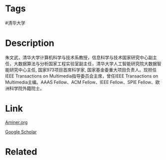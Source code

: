 # Tags

#清华大学 

# Description

朱文武，清华大学计算机科学与技术系教授，信息科学与技术国家研究中心副主任，大数据算法与分析国家工程实验室副主任，清华大学人工智能研究院大数据智能研究中心主任, 国家973项目首席科学家, 国家基金委重大项目负责人。现担任 IEEE Transactions on Multimedia指导委员会主席，曾任IEEE Transactions on Multimedia主编。AAAS Fellow、ACM Fellow、IEEE Fellow、SPIE Fellow、欧洲科学院外籍院士。

# Link

[Aminer.org](https://www.aminer.org/profile/%E6%9C%B1%E6%96%87%E6%AD%A6/53f443cedabfaee43ec739d1)

[Google Scholar](https://scholar.google.com/citations?hl=en&user=7t2jzpgAAAAJ)

# Related

